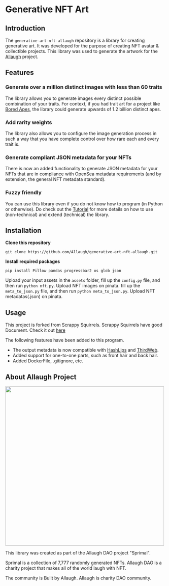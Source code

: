 # Generative NFT Art

## Introduction

The `generative-art-nft-allaugh` repository is a library for creating generative art. It was developed for the purpose of creating NFT avatar & collectible projects. This library was used to generate the artwork for the [Allaugh](https://allaughs.com/) project.

## Features

### Generate over a million distinct images with less than 60 traits
The library allows you to generate images every distinct possible combination of your traits. For context, if you had trait art for a project like [Bored Apes](https://boredapeyachtclub.com/#/home), the library could generate upwards of 1.2 billion distinct apes.

### Add rarity weights
The library also allows you to configure the image generation process in such a way that you have complete control over how rare each and every trait is.

### Generate compliant JSON metadata for your NFTs
There is now an added functionality to generate JSON metadata for your NFTs that are in compliance with OpenSea metadata requirements (and by extension, the general NFT metadata standard).

### Fuzzy friendly
You can use this library even if you do not know how to program (in Python or otherwise). Do check out the [Tutorial](https://medium.com/scrappy-squirrels/tutorial-create-generative-nft-art-with-rarities-8ee6ce843133) for more details on how to use (non-technical) and extend (technical) the library.

## Installation

**Clone this repository**

```git clone https://github.com/Allaugh/generative-art-nft-allaugh.git```

**Install required packages**

```pip install Pillow pandas progressbar2 os glob json```

Upload your input assets in the `assets` folder, fill up the `config.py` file, and then run `python nft.py`.
Upload NFT images on pinata. fill up the `meta_to_json.py` file, and then run `python meta_to_json.py`.
Upload NFT metadatas(.json) on pinata.

## Usage

This project is forked from Scrappy Squirrels. Scrappy Squirrels have good Document. Check it out [here](https://medium.com/scrappy-squirrels/tutorial-create-generative-nft-art-with-rarities-8ee6ce843133)

The following features have been added to this program.
- The output metadata is now compatible with [HashLips](https://github.com/HashLips/hashlips_nft_contract) and [ThirdWeb](https://thirdweb.com/).
- Added support for one-to-one parts, such as front hair and back hair.
- Added DockerFile, .gitignore, etc.

## About Allaugh Project

<img src='Creamon.png' height="500" width="500" />

This library was created as part of the Allaugh DAO project "Sprimal".

Sprimal is a collection of 7,777 randomly generated NFTs. Allaugh DAO is a charity project that makes all of the world laugh with NFT.

The community is Built by Allaugh. Allaugh is charity DAO community.